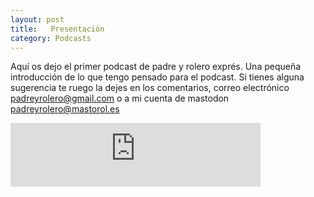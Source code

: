 ```yaml
---
layout: post
title:   Presentación 
category: Podcasts
---
```

Aquí os dejo el primer podcast de padre y rolero exprés. Una pequeña introducción de lo que tengo pensado para el podcast. Si tienes alguna sugerencia te ruego la dejes en los comentarios, correo electrónico padreyrolero@gmail.com o a mi cuenta de mastodon padreyrolero@mastorol.es

<iframe src="https://podcasters.spotify.com/pod/show/padreyrolero/embed/episodes/Podcast-exprs-e24nhrh" height="102px" width="400px" frameborder="0" scrolling="no"></iframe>

